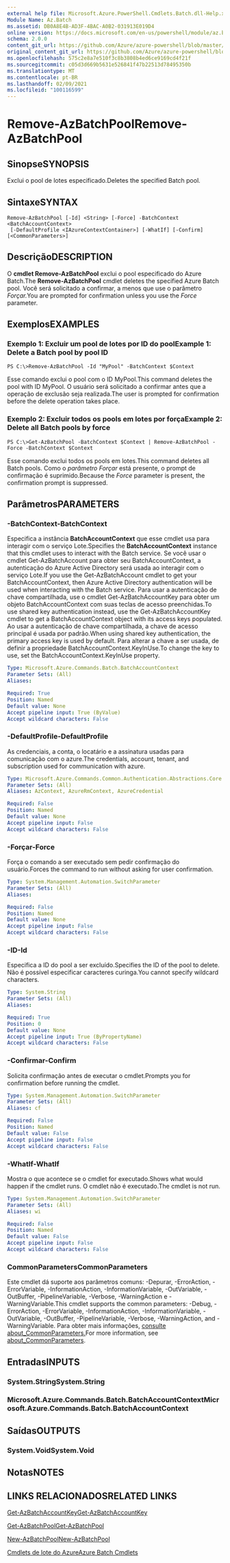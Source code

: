 ```yaml
---
external help file: Microsoft.Azure.PowerShell.Cmdlets.Batch.dll-Help.xml
Module Name: Az.Batch
ms.assetid: DB0A8E4B-AD3F-4BAC-A0B2-031913E019D4
online version: https://docs.microsoft.com/en-us/powershell/module/az.batch/remove-azbatchpool
schema: 2.0.0
content_git_url: https://github.com/Azure/azure-powershell/blob/master/src/Batch/Batch/help/Remove-AzBatchPool.md
original_content_git_url: https://github.com/Azure/azure-powershell/blob/master/src/Batch/Batch/help/Remove-AzBatchPool.md
ms.openlocfilehash: 575c2e8a7e510f3c8b3808b4ed6ce9169cd4f21f
ms.sourcegitcommit: c05d3d669b5631e526841f47b22513d78495350b
ms.translationtype: MT
ms.contentlocale: pt-BR
ms.lasthandoff: 02/09/2021
ms.locfileid: "100116599"
---
```

# <span data-ttu-id="4197e-101">Remove-AzBatchPool</span><span class="sxs-lookup"><span data-stu-id="4197e-101">Remove-AzBatchPool</span></span>

## <span data-ttu-id="4197e-102">Sinopse</span><span class="sxs-lookup"><span data-stu-id="4197e-102">SYNOPSIS</span></span>
<span data-ttu-id="4197e-103">Exclui o pool de lotes especificado.</span><span class="sxs-lookup"><span data-stu-id="4197e-103">Deletes the specified Batch pool.</span></span>

## <span data-ttu-id="4197e-104">Sintaxe</span><span class="sxs-lookup"><span data-stu-id="4197e-104">SYNTAX</span></span>

```
Remove-AzBatchPool [-Id] <String> [-Force] -BatchContext <BatchAccountContext>
 [-DefaultProfile <IAzureContextContainer>] [-WhatIf] [-Confirm] [<CommonParameters>]
```

## <span data-ttu-id="4197e-105">Descrição</span><span class="sxs-lookup"><span data-stu-id="4197e-105">DESCRIPTION</span></span>
<span data-ttu-id="4197e-106">O **cmdlet Remove-AzBatchPool** exclui o pool especificado do Azure Batch.</span><span class="sxs-lookup"><span data-stu-id="4197e-106">The **Remove-AzBatchPool** cmdlet deletes the specified Azure Batch pool.</span></span>
<span data-ttu-id="4197e-107">Você será solicitado a confirmar, a menos que use o parâmetro *Forçar.*</span><span class="sxs-lookup"><span data-stu-id="4197e-107">You are prompted for confirmation unless you use the *Force* parameter.</span></span>

## <span data-ttu-id="4197e-108">Exemplos</span><span class="sxs-lookup"><span data-stu-id="4197e-108">EXAMPLES</span></span>

### <span data-ttu-id="4197e-109">Exemplo 1: Excluir um pool de lotes por ID do pool</span><span class="sxs-lookup"><span data-stu-id="4197e-109">Example 1: Delete a Batch pool by pool ID</span></span>
```
PS C:\>Remove-AzBatchPool -Id "MyPool" -BatchContext $Context
```

<span data-ttu-id="4197e-110">Esse comando exclui o pool com o ID MyPool.</span><span class="sxs-lookup"><span data-stu-id="4197e-110">This command deletes the pool with ID MyPool.</span></span>
<span data-ttu-id="4197e-111">O usuário será solicitado a confirmar antes que a operação de exclusão seja realizada.</span><span class="sxs-lookup"><span data-stu-id="4197e-111">The user is prompted for confirmation before the delete operation takes place.</span></span>

### <span data-ttu-id="4197e-112">Exemplo 2: Excluir todos os pools em lotes por força</span><span class="sxs-lookup"><span data-stu-id="4197e-112">Example 2: Delete all Batch pools by force</span></span>
```
PS C:\>Get-AzBatchPool -BatchContext $Context | Remove-AzBatchPool -Force -BatchContext $Context
```

<span data-ttu-id="4197e-113">Esse comando exclui todos os pools em lotes.</span><span class="sxs-lookup"><span data-stu-id="4197e-113">This command deletes all Batch pools.</span></span>
<span data-ttu-id="4197e-114">Como o *parâmetro Forçar* está presente, o prompt de confirmação é suprimido.</span><span class="sxs-lookup"><span data-stu-id="4197e-114">Because the *Force* parameter is present, the confirmation prompt is suppressed.</span></span>

## <span data-ttu-id="4197e-115">Parâmetros</span><span class="sxs-lookup"><span data-stu-id="4197e-115">PARAMETERS</span></span>

### <span data-ttu-id="4197e-116">-BatchContext</span><span class="sxs-lookup"><span data-stu-id="4197e-116">-BatchContext</span></span>
<span data-ttu-id="4197e-117">Especifica a instância **BatchAccountContext** que esse cmdlet usa para interagir com o serviço Lote.</span><span class="sxs-lookup"><span data-stu-id="4197e-117">Specifies the **BatchAccountContext** instance that this cmdlet uses to interact with the Batch service.</span></span>
<span data-ttu-id="4197e-118">Se você usar o cmdlet Get-AzBatchAccount para obter seu BatchAccountContext, a autenticação do Azure Active Directory será usada ao interagir com o serviço Lote.</span><span class="sxs-lookup"><span data-stu-id="4197e-118">If you use the Get-AzBatchAccount cmdlet to get your BatchAccountContext, then Azure Active Directory authentication will be used when interacting with the Batch service.</span></span> <span data-ttu-id="4197e-119">Para usar a autenticação de chave compartilhada, use o cmdlet Get-AzBatchAccountKey para obter um objeto BatchAccountContext com suas teclas de acesso preenchidas.</span><span class="sxs-lookup"><span data-stu-id="4197e-119">To use shared key authentication instead, use the Get-AzBatchAccountKey cmdlet to get a BatchAccountContext object with its access keys populated.</span></span> <span data-ttu-id="4197e-120">Ao usar a autenticação de chave compartilhada, a chave de acesso principal é usada por padrão.</span><span class="sxs-lookup"><span data-stu-id="4197e-120">When using shared key authentication, the primary access key is used by default.</span></span> <span data-ttu-id="4197e-121">Para alterar a chave a ser usada, de definir a propriedade BatchAccountContext.KeyInUse.</span><span class="sxs-lookup"><span data-stu-id="4197e-121">To change the key to use, set the BatchAccountContext.KeyInUse property.</span></span>

```yaml
Type: Microsoft.Azure.Commands.Batch.BatchAccountContext
Parameter Sets: (All)
Aliases:

Required: True
Position: Named
Default value: None
Accept pipeline input: True (ByValue)
Accept wildcard characters: False
```

### <span data-ttu-id="4197e-122">-DefaultProfile</span><span class="sxs-lookup"><span data-stu-id="4197e-122">-DefaultProfile</span></span>
<span data-ttu-id="4197e-123">As credenciais, a conta, o locatário e a assinatura usadas para comunicação com o azure.</span><span class="sxs-lookup"><span data-stu-id="4197e-123">The credentials, account, tenant, and subscription used for communication with azure.</span></span>

```yaml
Type: Microsoft.Azure.Commands.Common.Authentication.Abstractions.Core.IAzureContextContainer
Parameter Sets: (All)
Aliases: AzContext, AzureRmContext, AzureCredential

Required: False
Position: Named
Default value: None
Accept pipeline input: False
Accept wildcard characters: False
```

### <span data-ttu-id="4197e-124">-Forçar</span><span class="sxs-lookup"><span data-stu-id="4197e-124">-Force</span></span>
<span data-ttu-id="4197e-125">Força o comando a ser executado sem pedir confirmação do usuário.</span><span class="sxs-lookup"><span data-stu-id="4197e-125">Forces the command to run without asking for user confirmation.</span></span>

```yaml
Type: System.Management.Automation.SwitchParameter
Parameter Sets: (All)
Aliases:

Required: False
Position: Named
Default value: None
Accept pipeline input: False
Accept wildcard characters: False
```

### <span data-ttu-id="4197e-126">-ID</span><span class="sxs-lookup"><span data-stu-id="4197e-126">-Id</span></span>
<span data-ttu-id="4197e-127">Especifica a ID do pool a ser excluído.</span><span class="sxs-lookup"><span data-stu-id="4197e-127">Specifies the ID of the pool to delete.</span></span>
<span data-ttu-id="4197e-128">Não é possível especificar caracteres curinga.</span><span class="sxs-lookup"><span data-stu-id="4197e-128">You cannot specify wildcard characters.</span></span>

```yaml
Type: System.String
Parameter Sets: (All)
Aliases:

Required: True
Position: 0
Default value: None
Accept pipeline input: True (ByPropertyName)
Accept wildcard characters: False
```

### <span data-ttu-id="4197e-129">-Confirmar</span><span class="sxs-lookup"><span data-stu-id="4197e-129">-Confirm</span></span>
<span data-ttu-id="4197e-130">Solicita confirmação antes de executar o cmdlet.</span><span class="sxs-lookup"><span data-stu-id="4197e-130">Prompts you for confirmation before running the cmdlet.</span></span>

```yaml
Type: System.Management.Automation.SwitchParameter
Parameter Sets: (All)
Aliases: cf

Required: False
Position: Named
Default value: False
Accept pipeline input: False
Accept wildcard characters: False
```

### <span data-ttu-id="4197e-131">-WhatIf</span><span class="sxs-lookup"><span data-stu-id="4197e-131">-WhatIf</span></span>
<span data-ttu-id="4197e-132">Mostra o que acontece se o cmdlet for executado.</span><span class="sxs-lookup"><span data-stu-id="4197e-132">Shows what would happen if the cmdlet runs.</span></span>
<span data-ttu-id="4197e-133">O cmdlet não é executado.</span><span class="sxs-lookup"><span data-stu-id="4197e-133">The cmdlet is not run.</span></span>

```yaml
Type: System.Management.Automation.SwitchParameter
Parameter Sets: (All)
Aliases: wi

Required: False
Position: Named
Default value: False
Accept pipeline input: False
Accept wildcard characters: False
```

### <span data-ttu-id="4197e-134">CommonParameters</span><span class="sxs-lookup"><span data-stu-id="4197e-134">CommonParameters</span></span>
<span data-ttu-id="4197e-135">Este cmdlet dá suporte aos parâmetros comuns: -Depurar, -ErrorAction, -ErrorVariable, -InformationAction, -InformationVariable, -OutVariable, -OutBuffer, -PipelineVariable, -Verbose, -WarningAction e -WarningVariable.</span><span class="sxs-lookup"><span data-stu-id="4197e-135">This cmdlet supports the common parameters: -Debug, -ErrorAction, -ErrorVariable, -InformationAction, -InformationVariable, -OutVariable, -OutBuffer, -PipelineVariable, -Verbose, -WarningAction, and -WarningVariable.</span></span> <span data-ttu-id="4197e-136">Para obter mais informações, [consulte about_CommonParameters.](http://go.microsoft.com/fwlink/?LinkID=113216)</span><span class="sxs-lookup"><span data-stu-id="4197e-136">For more information, see [about_CommonParameters](http://go.microsoft.com/fwlink/?LinkID=113216).</span></span>

## <span data-ttu-id="4197e-137">Entradas</span><span class="sxs-lookup"><span data-stu-id="4197e-137">INPUTS</span></span>

### <span data-ttu-id="4197e-138">System.String</span><span class="sxs-lookup"><span data-stu-id="4197e-138">System.String</span></span>

### <span data-ttu-id="4197e-139">Microsoft.Azure.Commands.Batch.BatchAccountContext</span><span class="sxs-lookup"><span data-stu-id="4197e-139">Microsoft.Azure.Commands.Batch.BatchAccountContext</span></span>

## <span data-ttu-id="4197e-140">Saídas</span><span class="sxs-lookup"><span data-stu-id="4197e-140">OUTPUTS</span></span>

### <span data-ttu-id="4197e-141">System.Void</span><span class="sxs-lookup"><span data-stu-id="4197e-141">System.Void</span></span>

## <span data-ttu-id="4197e-142">Notas</span><span class="sxs-lookup"><span data-stu-id="4197e-142">NOTES</span></span>

## <span data-ttu-id="4197e-143">LINKS RELACIONADOS</span><span class="sxs-lookup"><span data-stu-id="4197e-143">RELATED LINKS</span></span>

[<span data-ttu-id="4197e-144">Get-AzBatchAccountKey</span><span class="sxs-lookup"><span data-stu-id="4197e-144">Get-AzBatchAccountKey</span></span>](./Get-AzBatchAccountKey.md)

[<span data-ttu-id="4197e-145">Get-AzBatchPool</span><span class="sxs-lookup"><span data-stu-id="4197e-145">Get-AzBatchPool</span></span>](./Get-AzBatchPool.md)

[<span data-ttu-id="4197e-146">New-AzBatchPool</span><span class="sxs-lookup"><span data-stu-id="4197e-146">New-AzBatchPool</span></span>](./New-AzBatchPool.md)

[<span data-ttu-id="4197e-147">Cmdlets de lote do Azure</span><span class="sxs-lookup"><span data-stu-id="4197e-147">Azure Batch Cmdlets</span></span>](/powershell/module/Az.Batch/)
